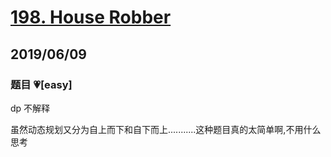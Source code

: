 # [198. House Robber](https://leetcode.com/problems/house-robber/)

## 2019/06/09

### 题目 💗[easy]

dp 不解释

虽然动态规划又分为自上而下和自下而上...........这种题目真的太简单啊,不用什么思考
